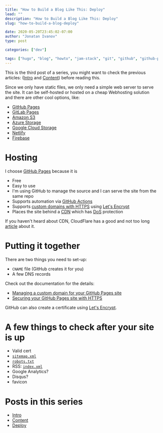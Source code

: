 ```yaml
---
title: "How to Build a Blog Like This: Deploy"
lead: ""
description: "How to Build a Blog Like This: Deploy"
slug: "how-to-build-a-blog-deploy"

date: 2020-05-20T23:45:02-07:00
author: "Jonatan Ivanov"
type: post

categories: ["dev"]

tags: ["hugo", "blog", "howto", "jam-stack", "git", "github", "github-pages", "github-actions", "cdn", "https", "letsencrypt"]
---
```


This is the third post of a series, you might want to check the previous articles: ([Intro](/posts/how-to-build-a-blog-intro/) and [Content](/posts/how-to-build-a-blog-content/)) before reading this.

Since we only have static files, we only need a simple web server to serve the site. It can be self-hosted or hosted on a cheap Webhosting solution and there are other cool options, like:

- [GitHub Pages](https://pages.github.com/)
- [GitLab Pages](https://about.gitlab.com/stages-devops-lifecycle/pages/)
- [Amazon S3](https://aws.amazon.com/s3/)
- [Azure Storage](https://azure.microsoft.com/)
- [Google Cloud Storage](https://cloud.google.com/storage/)
- [Netlify](https://www.netlify.com/)
- [Firebase](https://firebase.google.com/docs/hosting)
<!--more-->

# Hosting

I choose [GitHub Pages](https://pages.github.com/) because it is

- Free
- Easy to use
- I'm using GitHub to manage the source and I can serve the site from the same repo
- Supports automation via [GitHub Actions](https://github.com/features/actions)
- Supports [custom domains with HTTPS](https://github.blog/2018-05-01-github-pages-custom-domains-https/) using [Let's Encrypt](https://letsencrypt.org/)
- Places the site behind a [CDN](https://en.wikipedia.org/wiki/Content_delivery_network) which has [DoS](https://en.wikipedia.org/wiki/Denial-of-service_attack) protection

If you haven't heard about CDN, CloudFlare has a good and not too long [article](https://www.cloudflare.com/learning/cdn/what-is-a-cdn/) about it.

# Putting it together

There are two things you need to set-up:
- `CNAME` file (GitHub creates it for you) 
- A few DNS records

Check out the documentation for the details:
- [Managing a custom domain for your GitHub Pages site](https://help.github.com/en/github/working-with-github-pages/managing-a-custom-domain-for-your-github-pages-site)
- [Securing your GitHub Pages site with HTTPS](https://help.github.com/en/github/working-with-github-pages/securing-your-github-pages-site-with-https)

GitHub can also create a certificate using [Let's Encrypt](https://letsencrypt.org/).

# A few things to check after your site is up

- Valid cert
- [`sitemap.xml`](/sitemap.xml)
- [`robots.txt`](/robots.txt)
- RSS: [`index.xml`](/index.xml)
- Google Analytics?
- Disqus?
- favicon

# Posts in this series

- [Intro](/posts/how-to-build-a-blog-intro/)
- [Content](/posts/how-to-build-a-blog-content/)
- [Deploy](/posts/how-to-build-a-blog-deploy/)
